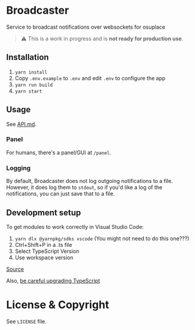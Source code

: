 # Broadcaster

Service to broadcast notifications over websockets for osuplace

> ⚠️ This is a work in progress and is **not ready for production use**.

## Installation

1. `yarn install`
2. Copy `.env.example` to `.env` and edit `.env` to configure the app
3. `yarn run build`
4. `yarn start`

## Usage

See [API.md](https://github.com/osuplace/broadcaster/blob/main/API.md).

### Panel

For humans, there's a panel/GUI at `/panel`.

### Logging

By default, Broadcaster does not log outgoing notifications to a file. However, it does log them to `stdout`, so if you'd like a log of the notifications, you can just save that to a file.

## Development setup

To get modules to work correctly in Visual Studio Code:

1. `yarn dlx @yarnpkg/sdks vscode` (You might not need to do this one???)
2. Ctrl+Shift+P in a .ts file
3. Select TypeScript Version
4. Use workspace version

[Source](https://yarnpkg.com/getting-started/editor-sdks)

Also, [be careful upgrading TypeScript](https://github.com/yarnpkg/berry/issues/5125)

# License & Copyright

See `LICENSE` file.
